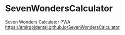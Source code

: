 # SevenWondersCalculator
Seven Wonders Calculator PWA
https://amirgoldental.github.io/SevenWondersCalculator


